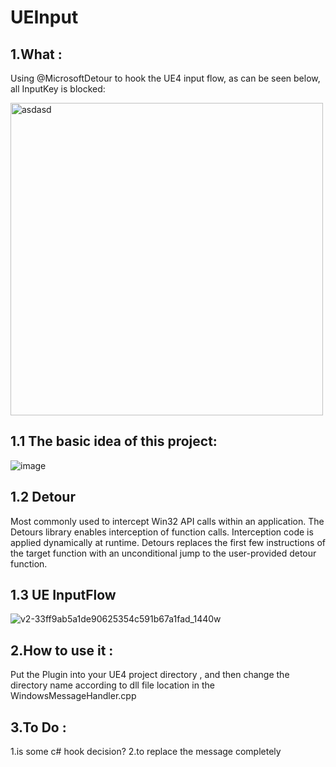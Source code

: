 # UEInput

## **1.What :**
Using @MicrosoftDetour to hook the UE4 input flow, as can be seen below, all InputKey is blocked:

<img width="500" alt="asdasd" src="https://user-images.githubusercontent.com/43289834/153576189-eaf1aaec-7c5e-486b-af3b-3c374f221ad2.PNG">

## **1.1 The basic idea of this project:**

![image](https://user-images.githubusercontent.com/43289834/155071798-c8c586ff-650e-41c0-be65-13248d2e7db2.png)

## **1.2 Detour** 

Most commonly used to intercept Win32 API calls within an application.
The Detours library enables interception of function calls. Interception code is applied dynamically at runtime. Detours replaces the first few instructions of the target function with an unconditional jump to the user-provided detour function.

## **1.3 UE InputFlow**

![v2-33ff9ab5a1de90625354c591b67a1fad_1440w](https://user-images.githubusercontent.com/43289834/155072114-967a26e0-d4fc-4157-b50e-1e9a3771a6ec.png)


## **2.How to use it :**
Put the Plugin into your UE4 project directory , and then change the directory name according to dll file location in the WindowsMessageHandler.cpp

## **3.To Do :** 
   1.is some c# hook decision?
   2.to replace the message completely

